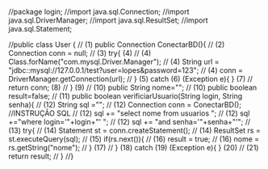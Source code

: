 //package login;
//import java.sql.Connection;
//import java.sql.DriverManager;
//import java.sql.ResultSet;
//import java.sql.Statement;


 //public class User {
 // (1) public Connection ConectarBD(){
 //   (2) Connection conn = null;
 //   (3) try{ (4)
 //        (4) Class.forName("com.mysql.Driver.Manager");
 //        (4) String url = "jdbc::mysql://127.0.0.1/test?user=lopes&password=123";
 //        (4) conn = DriverManager.getConnection(url);
 //        } (5) catch (6) (Exception e){ } (7)
 //        return conn; (8)
 //    } (9)
 //       (10) public String nome="";
 //       (10) public boolean result=false;
 //       (11) public boolean verificiarUsuario(String login, String senha){
 //        (12) String sql ="";
 //          (12) Connection conn = ConectarBD();
            //INSTRUÇÃO SQL
 //          (12) sql += "select nome from usuarios ";
 //          (12) sql +="where login='"+login+"' ";
 //          (12) sql += "and senha='"+senha+"'";
 //          (13) try{
 //              (14) Statement st = conn.createStatement();
 //              (14) ResultSet rs = st.executeQuery(sql);
 //              (15) if(rs.next()){
 //                  (16) result = true;
 //                  (16) nome = rs.getString("nome");
 //               } (17)
 //           } (18) catch (19) (Exception e){ } (20)
 //           (21) return result;
 //       }
 //}
